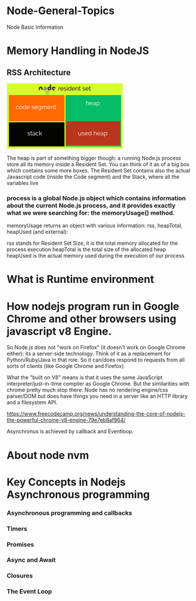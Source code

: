 # Node-General-Topics
Node Basic Information
# Memory Handling in NodeJS
## RSS Architecture 
   ![alt text](https://github.com/lalithadurairaj/RssArchitectureimg/blob/master/rssimage.png)
   
   
   The heap is part of something bigger though: a running Node.js process store all its memory inside a Resident Set. You can think of it as of a big box which contains some more boxes. The Resident Set contains also the actual Javascript code (inside the Code segment) and the Stack, where all the variables live
  ### process is a global Node.js object which contains information about the current Node.js process, and it provides exactly what we were searching for: the memoryUsage() method.

memoryUsage returns an object with various information: rss, heapTotal, heapUsed (and external):

rss stands for Resident Set Size, it is the total memory allocated for the process execution
heapTotal is the total size of the allocated heap
heapUsed is the actual memory used during the execution of our process

# What is Runtime environment
# How nodejs program run in Google Chrome and other browsers using javascript v8 Engine.

So Node.js does not "work on Firefox" (it doesn't work on Google Chrome either): its a server-side technology. Think of it as a replacement for Python/Ruby/Java in that role. So it can/does respond to requests from all sorts of clients (like Google Chrome and Firefox).

What the "built on V8" means is that it uses the same JavaScript interpreter/just-in-time compiler as Google Chrome. But the similarities with chrome pretty much stop there: Node has no rendering engine/css parser/DOM but does have things you need in a server like an HTTP library and a filesystem API.

https://www.freecodecamp.org/news/understanding-the-core-of-nodejs-the-powerful-chrome-v8-engine-79e7eb8af964/

Asynchronus is achieved by callback and Eventloop.

# About node nvm

# Key Concepts in Nodejs Asynchronous programming
 ### Asynchronous programming and callbacks
 ### Timers
 ### Promises
 ### Async and Await
 ### Closures
 ### The Event Loop



